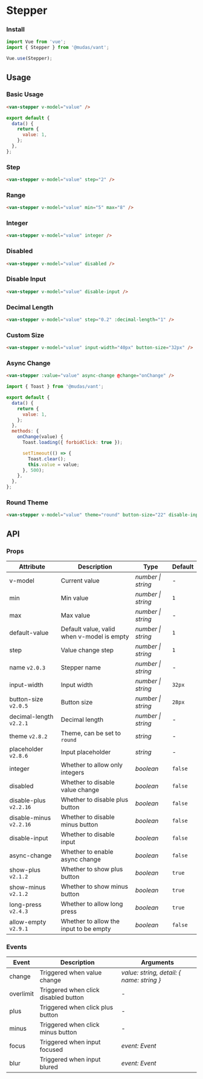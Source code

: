 # Stepper

### Install

```js
import Vue from 'vue';
import { Stepper } from '@mudas/vant';

Vue.use(Stepper);
```

## Usage

### Basic Usage

```html
<van-stepper v-model="value" />
```

```js
export default {
  data() {
    return {
      value: 1,
    };
  },
};
```

### Step

```html
<van-stepper v-model="value" step="2" />
```

### Range

```html
<van-stepper v-model="value" min="5" max="8" />
```

### Integer

```html
<van-stepper v-model="value" integer />
```

### Disabled

```html
<van-stepper v-model="value" disabled />
```

### Disable Input

```html
<van-stepper v-model="value" disable-input />
```

### Decimal Length

```html
<van-stepper v-model="value" step="0.2" :decimal-length="1" />
```

### Custom Size

```html
<van-stepper v-model="value" input-width="40px" button-size="32px" />
```

### Async Change

```html
<van-stepper :value="value" async-change @change="onChange" />
```

```js
import { Toast } from '@mudas/vant';

export default {
  data() {
    return {
      value: 1,
    };
  },
  methods: {
    onChange(value) {
      Toast.loading({ forbidClick: true });

      setTimeout(() => {
        Toast.clear();
        this.value = value;
      }, 500);
    },
  },
};
```

### Round Theme

```html
<van-stepper v-model="value" theme="round" button-size="22" disable-input />
```

## API

### Props

| Attribute | Description | Type | Default |
| --- | --- | --- | --- |
| v-model | Current value | _number \| string_ | - |
| min | Min value | _number \| string_ | `1` |
| max | Max value | _number \| string_ | - |
| default-value | Default value, valid when v-model is empty | _number \| string_ | `1` |
| step | Value change step | _number \| string_ | `1` |
| name `v2.0.3` | Stepper name | _number \| string_ | - |
| input-width | Input width | _number \| string_ | `32px` |
| button-size `v2.0.5` | Button size | _number \| string_ | `28px` |
| decimal-length `v2.2.1` | Decimal length | _number \| string_ | - |
| theme `v2.8.2` | Theme, can be set to `round` | _string_ | - |
| placeholder `v2.8.6` | Input placeholder | _string_ | - |
| integer | Whether to allow only integers | _boolean_ | `false` |
| disabled | Whether to disable value change | _boolean_ | `false` |
| disable-plus `v2.2.16` | Whether to disable plus button | _boolean_ | `false` |
| disable-minus `v2.2.16` | Whether to disable minus button | _boolean_ | `false` |
| disable-input | Whether to disable input | _boolean_ | `false` |
| async-change | Whether to enable async change | _boolean_ | `false` | - |
| show-plus `v2.1.2` | Whether to show plus button | _boolean_ | `true` |
| show-minus `v2.1.2` | Whether to show minus button | _boolean_ | `true` |
| long-press `v2.4.3` | Whether to allow long press | _boolean_ | `true` |
| allow-empty `v2.9.1` | Whether to allow the input to be empty | _boolean_ | `false` |

### Events

| Event | Description | Arguments |
| --- | --- | --- |
| change | Triggered when value change | _value: string, detail: { name: string }_ |
| overlimit | Triggered when click disabled button | - |
| plus | Triggered when click plus button | - |
| minus | Triggered when click minus button | - |
| focus | Triggered when input focused | _event: Event_ |
| blur | Triggered when input blured | _event: Event_ |
